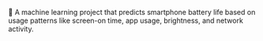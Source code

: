 📱 A machine learning project that predicts smartphone battery life based on usage patterns like screen-on time, app usage, brightness, and network activity.
